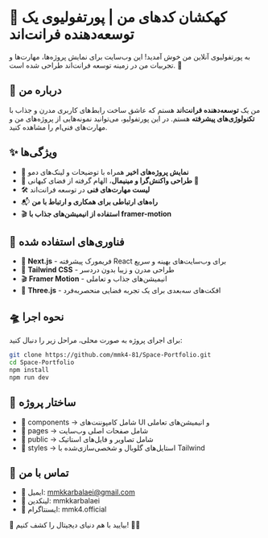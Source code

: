 # 🚀 کهکشان کدهای من | پورتفولیوی یک توسعه‌دهنده فرانت‌اند  

به پورتفولیوی آنلاین من خوش آمدید! این وب‌سایت برای نمایش پروژه‌ها، مهارت‌ها و تجربیات من در زمینه توسعه فرانت‌اند طراحی شده است. 🌌  

## 🌠 درباره من  

من یک **توسعه‌دهنده فرانت‌اند** هستم که عاشق ساخت رابط‌های کاربری مدرن و جذاب با **تکنولوژی‌های پیشرفته** هستم. در این پورتفولیو، می‌توانید نمونه‌هایی از پروژه‌های من و مهارت‌های فنی‌ام را مشاهده کنید.  

## ✨ ویژگی‌ها  

- 🚀 **نمایش پروژه‌های اخیر** همراه با توضیحات و لینک‌های دمو  
- 🎨 **طراحی واکنش‌گرا و مینیمال**، الهام گرفته از فضای کیهانی 🌌  
- 🛠️ **لیست مهارت‌های فنی** در توسعه فرانت‌اند  
- 📬 **راه‌های ارتباطی برای همکاری و ارتباط با من**  
- 🎬 **استفاده از انیمیشن‌های جذاب با framer-motion**  

## 🔧 فناوری‌های استفاده شده  

- 🚀 **Next.js** - فریمورک پیشرفته React برای وب‌سایت‌های بهینه و سریع  
- 🎨 **Tailwind CSS** - طراحی مدرن و زیبا بدون دردسر  
- 🎬 **Framer Motion** - انیمیشن‌های جذاب و تعاملی  
- 🌌 **Three.js** - افکت‌های سه‌بعدی برای یک تجربه فضایی منحصر‌به‌فرد  

  

## 🛸 نحوه اجرا  

برای اجرای پروژه به صورت محلی، مراحل زیر را دنبال کنید:  

```bash
git clone https://github.com/mmk4-81/Space-Portfolio.git
cd Space-Portfolio
npm install
npm run dev
```


## 📂 ساختار پروژه
- 📁 components → شامل کامپوننت‌های UI و انیمیشن‌های تعاملی
- 📁 pages → شامل صفحات اصلی وب‌سایت
- 📁 public → شامل تصاویر و فایل‌های استاتیک
- 📁 styles → استایل‌های گلوبال و شخصی‌سازی‌شده با Tailwind

## 📡 تماس با من
- 📧 ایمیل: mmkkarbalaei@gmail.com
- 💼 لینکدین: mmkkarbalaei
- 🐙 ایسنتاگرام: mmk4.official

🌌 بیایید با هم دنیای دیجیتال را کشف کنیم! 🚀✨

